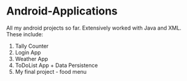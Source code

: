 # Android-Applications
All my android projects so far. Extensively worked with Java and XML. These include:

1. Tally Counter
2. Login App
3. Weather App
4. ToDoList App + Data Persistence
5. My final project - food menu
